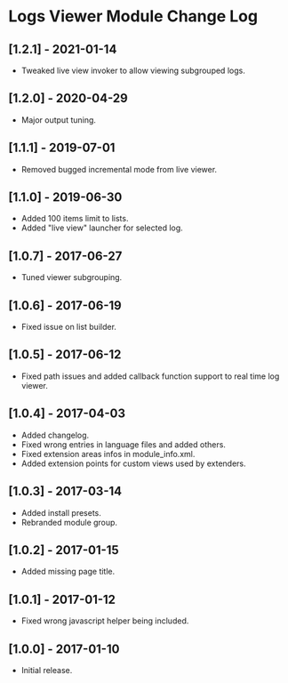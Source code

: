
# Logs Viewer Module Change Log

## [1.2.1] - 2021-01-14

- Tweaked live view invoker to allow viewing subgrouped logs.

## [1.2.0] - 2020-04-29

- Major output tuning.

## [1.1.1] - 2019-07-01

- Removed bugged incremental mode from live viewer.

## [1.1.0] - 2019-06-30

- Added 100 items limit to lists.
- Added "live view" launcher for selected log.

## [1.0.7] - 2017-06-27

- Tuned viewer subgrouping.

## [1.0.6] - 2017-06-19

- Fixed issue on list builder.

## [1.0.5] - 2017-06-12

- Fixed path issues and added callback function support to real time log viewer.

## [1.0.4] - 2017-04-03

- Added changelog.
- Fixed wrong entries in language files and added others.
- Fixed extension areas infos in module_info.xml.
- Added extension points for custom views used by extenders.

## [1.0.3] - 2017-03-14

- Added install presets.
- Rebranded module group.

## [1.0.2] - 2017-01-15

- Added missing page title.

## [1.0.1] - 2017-01-12

- Fixed wrong javascript helper being included.

## [1.0.0] - 2017-01-10

- Initial release.
